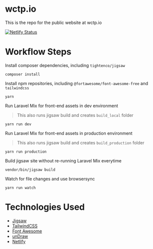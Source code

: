 # wctp.io

This is the repo for the public website at wctp.io

[![Netlify Status](https://api.netlify.com/api/v1/badges/c74a2aaf-f9dd-475f-80e6-f82693b18941/deploy-status)](https://app.netlify.com/sites/sad-wilson-9f8e84/deploys)

# Workflow Steps

Install composer dependencies, including `tightenco/jigsaw`

    composer install

Install npm repositories, including `@fortawesome/font-awesome-free` and `tailwindcss`

    yarn

Run Laravel Mix for front-end assets in dev environment

> This also runs jigsaw build and creates `build_local` folder

    yarn run dev

Run Laravel Mix for front-end assets in production environment

> This also runs jigsaw build and creates `build_production` folder

    yarn run production

Build jigsaw site without re-running Laravel Mix everytime

    vendor/bin/jigsaw build
    
Watch for file changes and use browsersync

    yarn run watch

# Technologies Used

* [Jigsaw](https://jigsaw.tighten.co)
* [TailwindCSS](https://tailwindcss.com)
* [Font Awesome](https://fontawesome.com)
* [unDraw](https://undraw.co)
* [Netlify](https://www.netlify.com)
